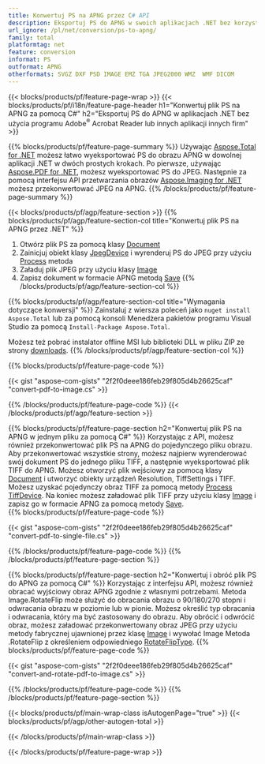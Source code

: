```yaml
---
title: Konwertuj PS na APNG przez C# API
description: Eksportuj PS do APNG w swoich aplikacjach .NET bez korzystania z aplikacji innych firm
url_ignore: /pl/net/conversion/ps-to-apng/
family: total
platformtag: net
feature: conversion
informat: PS
outformat: APNG
otherformats: SVGZ DXF PSD IMAGE EMZ TGA JPEG2000 WMZ  WMF DICOM
---
```

{{< blocks/products/pf/feature-page-wrap >}}
{{< blocks/products/pf/i18n/feature-page-header h1="Konwertuj plik PS na APNG za pomocą C#" h2="Eksportuj PS do APNG w aplikacjach .NET bez użycia programu Adobe<sup>&reg;</sup> Acrobat Reader lub innych aplikacji innych firm" >}}

{{% blocks/products/pf/feature-page-summary %}}
Używając [Aspose.Total for .NET](https://products.aspose.com/total/net/) możesz łatwo wyeksportować PS do obrazu APNG w dowolnej aplikacji .NET w dwóch prostych krokach. Po pierwsze, używając [Aspose.PDF for .NET](https://products.aspose.com/pdf/net/), możesz wyeksportować PS do JPEG. Następnie za pomocą interfejsu API przetwarzania obrazów [Aspose.Imaging for .NET](https://products.aspose.com/imaging/net/) możesz przekonwertować JPEG na APNG.
{{% /blocks/products/pf/feature-page-summary  %}}

{{< blocks/products/pf/agp/feature-section >}}
{{% blocks/products/pf/agp/feature-section-col title="Konwertuj plik PS na APNG przez .NET" %}}
1. Otwórz plik PS za pomocą klasy [Document](https://reference.aspose.com/pdf/net/aspose.pdf/document)
2. Zainicjuj obiekt klasy [JpegDevice](https://reference.aspose.com/pdf/net/aspose.pdf.devices/jpegdevice) i wyrenderuj PS do JPEG przy użyciu [Process](https://reference.aspose.com/pdf/net/aspose.pdf.devices.pagedevice/process/methods/1) metoda
3. Załaduj plik JPEG przy użyciu klasy [Image](https://reference.aspose.com/imaging/net/aspose.imaging/image)
4. Zapisz dokument w formacie APNG metodą [Save](https://reference.aspose.com/imaging/net/aspose.imaging.image/save/methods/4)
{{% /blocks/products/pf/agp/feature-section-col %}}

{{% blocks/products/pf/agp/feature-section-col title="Wymagania dotyczące konwersji" %}}
Zainstaluj z wiersza poleceń jako ```nuget install Aspose.Total``` lub za pomocą konsoli Menedżera pakietów programu Visual Studio za pomocą ```Install-Package Aspose.Total```.

Możesz też pobrać instalator offline MSI lub biblioteki DLL w pliku ZIP ze strony [downloads](https://releases.aspose.comtotal/net).
{{% /blocks/products/pf/agp/feature-section-col %}}

{{% blocks/products/pf/feature-page-code %}}

{{< gist "aspose-com-gists" "2f2f0deee186feb29f805d4b26625caf" "convert-pdf-to-image.cs" >}}


{{% /blocks/products/pf/feature-page-code %}}
{{< /blocks/products/pf/agp/feature-section >}}

{{% blocks/products/pf/feature-page-section  h2="Konwertuj plik PS na APNG w jednym pliku za pomocą C#" %}}
Korzystając z API, możesz również przekonwertować plik PS na APNG do pojedynczego pliku obrazu. Aby przekonwertować wszystkie strony, możesz najpierw wyrenderować swój dokument PS do jednego pliku TIFF, a następnie wyeksportować plik TIFF do APNG. Możesz otworzyć plik wejściowy za pomocą klasy [Document](https://reference.aspose.com/pdf/net/aspose.pdf/document) i utworzyć obiekty urządzeń Resolution, TiffSettings i TIFF. Możesz uzyskać pojedynczy obraz TIFF za pomocą metody [Process](https://reference.aspose.com/pdf/net/aspose.pdf.devices.documentdevice/process/methods/3) [TiffDevice](https://reference.aspose.com/pdf/net/aspose.pdf.devices/tiffdevice). Na koniec możesz załadować plik TIFF przy użyciu klasy [Image](https://reference.aspose.com/imaging/net/aspose.imaging/image)
i zapisz go w formacie APNG za pomocą metody [Save](https://reference.aspose.com/imaging/net/aspose.imaging.image/save/methods/4).  
{{% blocks/products/pf/feature-page-code %}}

{{< gist "aspose-com-gists" "2f2f0deee186feb29f805d4b26625caf" "convert-pdf-to-single-file.cs" >}}

{{% /blocks/products/pf/feature-page-code  %}}
{{% /blocks/products/pf/feature-page-section %}}

{{% blocks/products/pf/feature-page-section  h2="Konwertuj i obróć plik PS do APNG za pomocą C#" %}}
Korzystając z interfejsu API, możesz również obracać wyjściowy obraz APNG zgodnie z własnymi potrzebami. Metoda Image.RotateFlip może służyć do obracania obrazu o 90/180/270 stopni i odwracania obrazu w poziomie lub w pionie. Możesz określić typ obracania i odwracania, który ma być zastosowany do obrazu. Aby obrócić i odwrócić obraz, możesz załadować przekonwertowany obraz JPEG przy użyciu metody fabrycznej ujawnionej przez klasę [Image](https://reference.aspose.com/imaging/net/aspose.imaging/image) i wywołać Image Metoda .RotateFlip z określeniem odpowiedniego [RotateFlipType](https://reference.aspose.com/imaging/net/aspose.imaging/rotatefliptype). 
{{% blocks/products/pf/feature-page-code %}}

{{< gist "aspose-com-gists" "2f2f0deee186feb29f805d4b26625caf" "convert-and-rotate-pdf-to-image.cs" >}}

{{% /blocks/products/pf/feature-page-code  %}}
{{% /blocks/products/pf/feature-page-section %}}

{{< blocks/products/pf/main-wrap-class isAutogenPage="true" >}}
{{< blocks/products/pf/agp/other-autogen-total >}}


{{< /blocks/products/pf/main-wrap-class >}}

{{< /blocks/products/pf/feature-page-wrap >}}